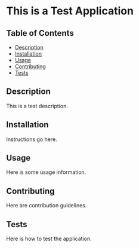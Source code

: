 # This is a Test Application

## Table of Contents
* [Description](#description)
* [Installation](#installation)
* [Usage](#usage)
* [Contributing](#contributing)
* [Tests](#tests)

## Description

This is a test description.


## Installation

Instructions go here.


## Usage

Here is some usage information.


## Contributing

Here are contribution guidelines.


## Tests

Here is how to test the application.

